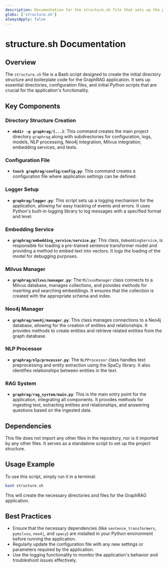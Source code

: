 ```yaml
---
description: Documentation for the structure.sh file that sets up the project structure and boilerplate for the GraphRAG application.
globs: ['structure.sh']
alwaysApply: false
---
```


# structure.sh Documentation

## Overview
The `structure.sh` file is a Bash script designed to create the initial directory structure and boilerplate code for the GraphRAG application. It sets up essential directories, configuration files, and initial Python scripts that are crucial for the application's functionality.

## Key Components

### Directory Structure Creation
- **`mkdir -p graphrag/{...}`**: This command creates the main project directory `graphrag` along with subdirectories for configuration, logs, models, NLP processing, Neo4j integration, Milvus integration, embedding services, and tests.

### Configuration File
- **`touch graphrag/config/config.py`**: This command creates a configuration file where application settings can be defined.

### Logger Setup
- **`graphrag/logger.py`**: This script sets up a logging mechanism for the application, allowing for easy tracking of events and errors. It uses Python's built-in logging library to log messages with a specified format and level.

### Embedding Service
- **`graphrag/embedding_service/service.py`**: This class, `EmbeddingService`, is responsible for loading a pre-trained sentence transformer model and providing a method to embed text into vectors. It logs the loading of the model for debugging purposes.

### Milvus Manager
- **`graphrag/milvus/manager.py`**: The `MilvusManager` class connects to a Milvus database, manages collections, and provides methods for inserting and searching embeddings. It ensures that the collection is created with the appropriate schema and index.

### Neo4j Manager
- **`graphrag/neo4j/manager.py`**: This class manages connections to a Neo4j database, allowing for the creation of entities and relationships. It provides methods to create entities and retrieve related entities from the graph database.

### NLP Processor
- **`graphrag/nlp/processor.py`**: The `NLPProcessor` class handles text preprocessing and entity extraction using the SpaCy library. It also identifies relationships between entities in the text.

### RAG System
- **`graphrag/rag_system/main.py`**: This is the main entry point for the application, integrating all components. It provides methods for ingesting text, extracting entities and relationships, and answering questions based on the ingested data.

## Dependencies
This file does not import any other files in the repository, nor is it imported by any other files. It serves as a standalone script to set up the project structure.

## Usage Example
To use this script, simply run it in a terminal:
```bash
bash structure.sh
```
This will create the necessary directories and files for the GraphRAG application.

## Best Practices
- Ensure that the necessary dependencies (like `sentence_transformers`, `pymilvus`, `neo4j`, and `spacy`) are installed in your Python environment before running the application.
- Regularly update the configuration file with any new settings or parameters required by the application.
- Use the logging functionality to monitor the application's behavior and troubleshoot issues effectively.